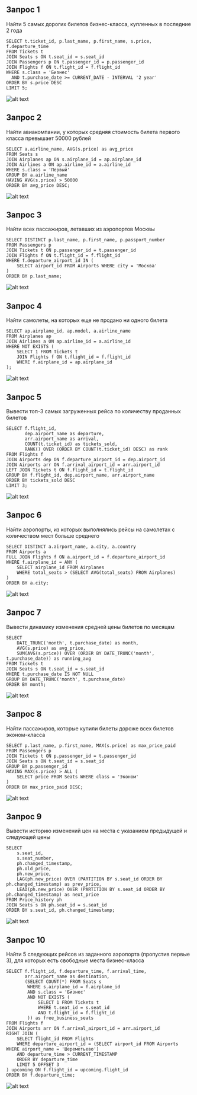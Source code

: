 ## Запрос 1
Найти 5 самых дорогих билетов бизнес-класса, купленных в последние 2 года
```
SELECT t.ticket_id, p.last_name, p.first_name, s.price, f.departure_time
FROM Tickets t
JOIN Seats s ON t.seat_id = s.seat_id
JOIN Passengers p ON t.passenger_id = p.passenger_id
JOIN Flights f ON t.flight_id = f.flight_id
WHERE s.class = 'Бизнес' 
  AND t.purchase_date >= CURRENT_DATE - INTERVAL '2 year'
ORDER BY s.price DESC
LIMIT 5;
```
![alt text](img_r/image.png)

## Запрос 2
Найти авиакомпании, у которых средняя стоимость билета первого класса превышает 50000 рублей
```
SELECT a.airline_name, AVG(s.price) as avg_price
FROM Seats s
JOIN Airplanes ap ON s.airplane_id = ap.airplane_id
JOIN Airlines a ON ap.airline_id = a.airline_id
WHERE s.class = 'Первый'
GROUP BY a.airline_name
HAVING AVG(s.price) > 50000
ORDER BY avg_price DESC;
```
![alt text](img_r/image-1.png)

## Запрос 3
Найти всех пассажиров, летавших из аэропортов Москвы
```
SELECT DISTINCT p.last_name, p.first_name, p.passport_number
FROM Passengers p
JOIN Tickets t ON p.passenger_id = t.passenger_id
JOIN Flights f ON t.flight_id = f.flight_id
WHERE f.departure_airport_id IN (
    SELECT airport_id FROM Airports WHERE city = 'Москва'
)
ORDER BY p.last_name;
```
![alt text](img_r/image-2.png)

## Запрос 4
Найти самолеты, на которых еще не продано ни одного билета
```
SELECT ap.airplane_id, ap.model, a.airline_name
FROM Airplanes ap
JOIN Airlines a ON ap.airline_id = a.airline_id
WHERE NOT EXISTS (
    SELECT 1 FROM Tickets t
    JOIN Flights f ON t.flight_id = f.flight_id
    WHERE f.airplane_id = ap.airplane_id
);
```
![alt text](img_r/image-3.png)

## Запрос 5
Вывести топ-3 самых загруженных рейса по количеству проданных билетов
```
SELECT f.flight_id, 
       dep.airport_name as departure, 
       arr.airport_name as arrival,
       COUNT(t.ticket_id) as tickets_sold,
       RANK() OVER (ORDER BY COUNT(t.ticket_id) DESC) as rank
FROM Flights f
JOIN Airports dep ON f.departure_airport_id = dep.airport_id
JOIN Airports arr ON f.arrival_airport_id = arr.airport_id
LEFT JOIN Tickets t ON f.flight_id = t.flight_id
GROUP BY f.flight_id, dep.airport_name, arr.airport_name
ORDER BY tickets_sold DESC
LIMIT 3;
```
![alt text](img_r/image-4.png)

## Запрос 6
Найти аэропорты, из которых выполнялись рейсы на самолетах с количеством мест больше среднего
```
SELECT DISTINCT a.airport_name, a.city, a.country
FROM Airports a
FULL JOIN Flights f ON a.airport_id = f.departure_airport_id
WHERE f.airplane_id = ANY (
    SELECT airplane_id FROM Airplanes 
    WHERE total_seats > (SELECT AVG(total_seats) FROM Airplanes)
)
ORDER BY a.city;
```
![alt text](img_r/image-5.png)

## Запрос 7
Вывести динамику изменения средней цены билетов по месяцам
```
SELECT 
    DATE_TRUNC('month', t.purchase_date) as month,
    AVG(s.price) as avg_price,
    SUM(AVG(s.price)) OVER (ORDER BY DATE_TRUNC('month', t.purchase_date)) as running_avg
FROM Tickets t
JOIN Seats s ON t.seat_id = s.seat_id
WHERE t.purchase_date IS NOT NULL
GROUP BY DATE_TRUNC('month', t.purchase_date)
ORDER BY month;
```
![alt text](img_r/image-6.png)

## Запрос 8
Найти пассажиров, которые купили билеты дороже всех билетов эконом-класса
```
SELECT p.last_name, p.first_name, MAX(s.price) as max_price_paid
FROM Passengers p
JOIN Tickets t ON p.passenger_id = t.passenger_id
JOIN Seats s ON t.seat_id = s.seat_id
GROUP BY p.passenger_id
HAVING MAX(s.price) > ALL (
    SELECT price FROM Seats WHERE class = 'Эконом'
)
ORDER BY max_price_paid DESC;
```
![alt text](img_r/image-7.png)

## Запрос 9
Вывести историю изменений цен на места с указанием предыдущей и следующей цены
```
SELECT 
    s.seat_id,
    s.seat_number,
    ph.changed_timestamp,
    ph.old_price,
    ph.new_price,
    LAG(ph.new_price) OVER (PARTITION BY s.seat_id ORDER BY ph.changed_timestamp) as prev_price,
    LEAD(ph.new_price) OVER (PARTITION BY s.seat_id ORDER BY ph.changed_timestamp) as next_price
FROM Price_history ph
JOIN Seats s ON ph.seat_id = s.seat_id
ORDER BY s.seat_id, ph.changed_timestamp;
```
![alt text](img_r/image-8.png)

## Запрос 10
Найти 5 следующих рейсов из заданного аэропорта (пропустив первые 3), для которых есть свободные места бизнес-класса
```
SELECT f.flight_id, f.departure_time, f.arrival_time, 
       arr.airport_name as destination,
       (SELECT COUNT(*) FROM Seats s 
        WHERE s.airplane_id = f.airplane_id 
        AND s.class = 'Бизнес'
        AND NOT EXISTS (
            SELECT 1 FROM Tickets t 
            WHERE t.seat_id = s.seat_id 
            AND t.flight_id = f.flight_id
        )) as free_business_seats
FROM Flights f
JOIN Airports arr ON f.arrival_airport_id = arr.airport_id
RIGHT JOIN (
    SELECT flight_id FROM Flights 
    WHERE departure_airport_id = (SELECT airport_id FROM Airports WHERE airport_name = 'Шереметьево')
    AND departure_time > CURRENT_TIMESTAMP
    ORDER BY departure_time
    LIMIT 5 OFFSET 3
) upcoming ON f.flight_id = upcoming.flight_id
ORDER BY f.departure_time;
```
![alt text](img_r/image-9.png)
